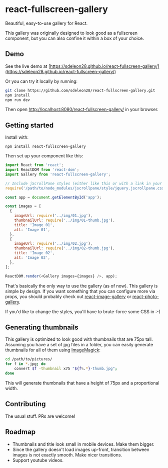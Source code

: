 # react-fullscreen-gallery

Beautiful, easy-to-use gallery for React.

This gallery was originally designed to look good as a fullscreen component, but you can also confine it within a box of your choice.

## Demo

See the live demo at [https://sdeleon28.github.io/react-fullscreen-gallery/](https://sdeleon28.github.io/react-fullscreen-gallery/)

Or you can try it locally by running: 

```bash
git clone https://github.com/sdeleon28/react-fullscreen-gallery.git
npm install
npm run dev
```

Then open [http://localhost:8080/react-fullscreen-gallery/](http://localhost:8080/react-fullscreen-gallery/) in your browser.

## Getting started

Install with:

```
npm install react-fullscreen-gallery
```

Then set up your component like this:

```js
import React from 'react';
import ReactDOM from 'react-dom';
import Gallery from 'react-fullscreen-gallery';

// Include jScrollPane styles (either like this or with a link in your HTML)
require('/path/to/node_modules/jscrollpane/style/jquery.jscrollpane.css');

const app = document.getElementById('app');

const images = [
  {
    imageUrl: require('../img/01.jpg'),
    thumbnailUrl: require('../img/01-thumb.jpg'),
    title: 'Image 01',
    alt: 'Image 01',
  },
  {
    imageUrl: require('../img/02.jpg'),
    thumbnailUrl: require('../img/02-thumb.jpg'),
    title: 'Image 02',
    alt: 'Image 02',
  },
];

ReactDOM.render(<Gallery images={images} />, app);
```

That's basically the only way to use the gallery (as of now). This gallery is simple by design. If you want something that you can configure more via props, you should probably check out [react-image-gallery](https://github.com/xiaolin/react-image-gallery) or [react-photo-gallery](https://github.com/neptunian/react-photo-gallery).

If you'd like to change the styles, you'll have to brute-force some CSS in :-)

## Generating thumbnails

This gallery is optimized to look good with thumbnails that are 75px tall. Assuming you have a set of jpg files in a folder, you can easily generate thumbnails for all of them using [ImageMagick](http://www.imagemagick.org/script/index.php):

```bash
cd /path/to/pictures/
for f in *.jpg; do
    convert $f -thumbnail x75 "${f%.*}-thumb.jpg";
done
```

This will generate thumbnails that have a height of 75px and a proportional width.

## Contributing

The usual stuff. PRs are welcome!

## Roadmap

* Thumbnails and title look small in mobile devices. Make them bigger.
* Since the gallery doesn't load images up-front, transition between images is not exactly smooth. Make nicer transitions.
* Support youtube videos.
